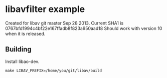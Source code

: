 # libavfilter example

Created for libav git master Sep 28 2013.
Current SHA1 is 0767bfd1994c4bf22e167ffadb8f823a950aad18
Should work with version 10 when it is released.

## Building

Install libao-dev.

```
make LIBAV_PREFIX=/home/you/git/libav/build
```
